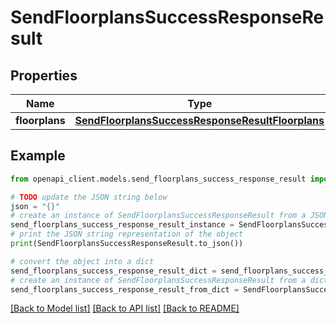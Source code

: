 # SendFloorplansSuccessResponseResult


## Properties

Name | Type | Description | Notes
------------ | ------------- | ------------- | -------------
**floorplans** | [**SendFloorplansSuccessResponseResultFloorplans**](SendFloorplansSuccessResponseResultFloorplans.md) |  | 

## Example

```python
from openapi_client.models.send_floorplans_success_response_result import SendFloorplansSuccessResponseResult

# TODO update the JSON string below
json = "{}"
# create an instance of SendFloorplansSuccessResponseResult from a JSON string
send_floorplans_success_response_result_instance = SendFloorplansSuccessResponseResult.from_json(json)
# print the JSON string representation of the object
print(SendFloorplansSuccessResponseResult.to_json())

# convert the object into a dict
send_floorplans_success_response_result_dict = send_floorplans_success_response_result_instance.to_dict()
# create an instance of SendFloorplansSuccessResponseResult from a dict
send_floorplans_success_response_result_from_dict = SendFloorplansSuccessResponseResult.from_dict(send_floorplans_success_response_result_dict)
```
[[Back to Model list]](../README.md#documentation-for-models) [[Back to API list]](../README.md#documentation-for-api-endpoints) [[Back to README]](../README.md)


